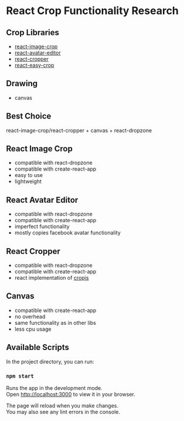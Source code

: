 # React Crop Functionality Research

## Crop Libraries
 * [react-image-crop](https://www.npmjs.com/package/react-image-crop)
 * [react-avatar-editor](https://www.npmjs.com/package/react-avatar-editor)
 * [react-cropper](https://www.npmjs.com/package/react-cropper)
 * [react-easy-crop](https://www.npmjs.com/package/react-easy-crop)

## Drawing
 * canvas

## Best Choice
react-image-crop/react-cropper + canvas + react-dropzone

## React Image Crop
 * compatible with react-dropzone
 * compatible with create-react-app
 * easy to use
 * lightweight

## React Avatar Editor
 * compatible with react-dropzone
 * compatible with create-react-app
 * imperfect functionality
 * mostly copies facebook avatar functionality

## React Cropper
 * compatible with react-dropzone
 * compatible with create-react-app
 * react implementation of [cropjs](https://www.npmjs.com/package/cropperjs)

## Canvas 
 * compatible with create-react-app
 * no overhead
 * same functionality as in other libs
 * less cpu usage

## Available Scripts

In the project directory, you can run:

### `npm start`

Runs the app in the development mode.\
Open [http://localhost:3000](http://localhost:3000) to view it in your browser.

The page will reload when you make changes.\
You may also see any lint errors in the console.
